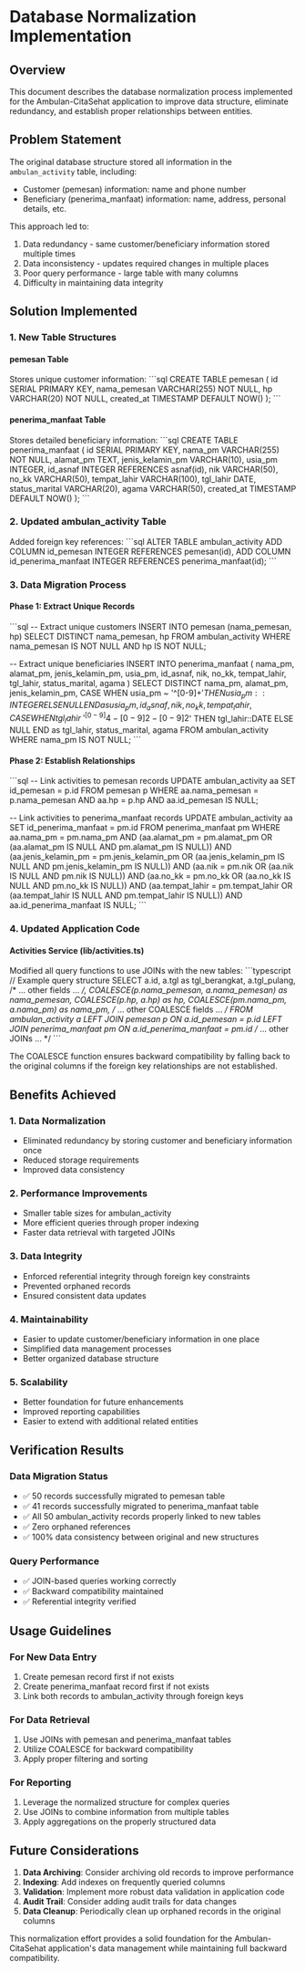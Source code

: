 # Database Normalization Implementation

## Overview
This document describes the database normalization process implemented for the Ambulan-CitaSehat application to improve data structure, eliminate redundancy, and establish proper relationships between entities.

## Problem Statement
The original database structure stored all information in the `ambulan_activity` table, including:
- Customer (pemesan) information: name and phone number
- Beneficiary (penerima_manfaat) information: name, address, personal details, etc.

This approach led to:
1. Data redundancy - same customer/beneficiary information stored multiple times
2. Data inconsistency - updates required changes in multiple places
3. Poor query performance - large table with many columns
4. Difficulty in maintaining data integrity

## Solution Implemented

### 1. New Table Structures

#### pemesan Table
Stores unique customer information:
\`\`\`sql
CREATE TABLE pemesan (
  id SERIAL PRIMARY KEY,
  nama_pemesan VARCHAR(255) NOT NULL,
  hp VARCHAR(20) NOT NULL,
  created_at TIMESTAMP DEFAULT NOW()
);
\`\`\`

#### penerima_manfaat Table
Stores detailed beneficiary information:
\`\`\`sql
CREATE TABLE penerima_manfaat (
  id SERIAL PRIMARY KEY,
  nama_pm VARCHAR(255) NOT NULL,
  alamat_pm TEXT,
  jenis_kelamin_pm VARCHAR(10),
  usia_pm INTEGER,
  id_asnaf INTEGER REFERENCES asnaf(id),
  nik VARCHAR(50),
  no_kk VARCHAR(50),
  tempat_lahir VARCHAR(100),
  tgl_lahir DATE,
  status_marital VARCHAR(20),
  agama VARCHAR(50),
  created_at TIMESTAMP DEFAULT NOW()
);
\`\`\`

### 2. Updated ambulan_activity Table
Added foreign key references:
\`\`\`sql
ALTER TABLE ambulan_activity 
ADD COLUMN id_pemesan INTEGER REFERENCES pemesan(id),
ADD COLUMN id_penerima_manfaat INTEGER REFERENCES penerima_manfaat(id);
\`\`\`

### 3. Data Migration Process

#### Phase 1: Extract Unique Records
\`\`\`sql
-- Extract unique customers
INSERT INTO pemesan (nama_pemesan, hp)
SELECT DISTINCT nama_pemesan, hp 
FROM ambulan_activity 
WHERE nama_pemesan IS NOT NULL AND hp IS NOT NULL;

-- Extract unique beneficiaries
INSERT INTO penerima_manfaat (
  nama_pm, alamat_pm, jenis_kelamin_pm, usia_pm, id_asnaf, 
  nik, no_kk, tempat_lahir, tgl_lahir, status_marital, agama
)
SELECT DISTINCT 
  nama_pm, alamat_pm, jenis_kelamin_pm, 
  CASE 
    WHEN usia_pm ~ '^[0-9]+$' THEN usia_pm::INTEGER
    ELSE NULL
  END as usia_pm,
  id_asnaf, nik, no_kk, tempat_lahir, 
  CASE 
    WHEN tgl_lahir ~ '^[0-9]{4}-[0-9]{2}-[0-9]{2}$' THEN tgl_lahir::DATE
    ELSE NULL
  END as tgl_lahir,
  status_marital, agama
FROM ambulan_activity 
WHERE nama_pm IS NOT NULL;
\`\`\`

#### Phase 2: Establish Relationships
\`\`\`sql
-- Link activities to pemesan records
UPDATE ambulan_activity aa
SET id_pemesan = p.id
FROM pemesan p
WHERE aa.nama_pemesan = p.nama_pemesan 
AND aa.hp = p.hp
AND aa.id_pemesan IS NULL;

-- Link activities to penerima_manfaat records
UPDATE ambulan_activity aa
SET id_penerima_manfaat = pm.id
FROM penerima_manfaat pm
WHERE aa.nama_pm = pm.nama_pm 
AND (aa.alamat_pm = pm.alamat_pm OR (aa.alamat_pm IS NULL AND pm.alamat_pm IS NULL))
AND (aa.jenis_kelamin_pm = pm.jenis_kelamin_pm OR (aa.jenis_kelamin_pm IS NULL AND pm.jenis_kelamin_pm IS NULL))
AND (aa.nik = pm.nik OR (aa.nik IS NULL AND pm.nik IS NULL))
AND (aa.no_kk = pm.no_kk OR (aa.no_kk IS NULL AND pm.no_kk IS NULL))
AND (aa.tempat_lahir = pm.tempat_lahir OR (aa.tempat_lahir IS NULL AND pm.tempat_lahir IS NULL))
AND aa.id_penerima_manfaat IS NULL;
\`\`\`

### 4. Updated Application Code

#### Activities Service (lib/activities.ts)
Modified all query functions to use JOINs with the new tables:
\`\`\`typescript
// Example query structure
SELECT 
  a.id, a.tgl as tgl_berangkat, a.tgl_pulang, /* ... other fields ... */,
  COALESCE(p.nama_pemesan, a.nama_pemesan) as nama_pemesan, 
  COALESCE(p.hp, a.hp) as hp, 
  COALESCE(pm.nama_pm, a.nama_pm) as nama_pm,
  /* ... other COALESCE fields ... */
FROM ambulan_activity a
LEFT JOIN pemesan p ON a.id_pemesan = p.id
LEFT JOIN penerima_manfaat pm ON a.id_penerima_manfaat = pm.id
/* ... other JOINs ... */
\`\`\`

The COALESCE function ensures backward compatibility by falling back to the original columns if the foreign key relationships are not established.

## Benefits Achieved

### 1. Data Normalization
- Eliminated redundancy by storing customer and beneficiary information once
- Reduced storage requirements
- Improved data consistency

### 2. Performance Improvements
- Smaller table sizes for ambulan_activity
- More efficient queries through proper indexing
- Faster data retrieval with targeted JOINs

### 3. Data Integrity
- Enforced referential integrity through foreign key constraints
- Prevented orphaned records
- Ensured consistent data updates

### 4. Maintainability
- Easier to update customer/beneficiary information in one place
- Simplified data management processes
- Better organized database structure

### 5. Scalability
- Better foundation for future enhancements
- Improved reporting capabilities
- Easier to extend with additional related entities

## Verification Results

### Data Migration Status
- ✅ 50 records successfully migrated to pemesan table
- ✅ 41 records successfully migrated to penerima_manfaat table
- ✅ All 50 ambulan_activity records properly linked to new tables
- ✅ Zero orphaned references
- ✅ 100% data consistency between original and new structures

### Query Performance
- ✅ JOIN-based queries working correctly
- ✅ Backward compatibility maintained
- ✅ Referential integrity verified

## Usage Guidelines

### For New Data Entry
1. Create pemesan record first if not exists
2. Create penerima_manfaat record first if not exists
3. Link both records to ambulan_activity through foreign keys

### For Data Retrieval
1. Use JOINs with pemesan and penerima_manfaat tables
2. Utilize COALESCE for backward compatibility
3. Apply proper filtering and sorting

### For Reporting
1. Leverage the normalized structure for complex queries
2. Use JOINs to combine information from multiple tables
3. Apply aggregations on the properly structured data

## Future Considerations

1. **Data Archiving**: Consider archiving old records to improve performance
2. **Indexing**: Add indexes on frequently queried columns
3. **Validation**: Implement more robust data validation in application code
4. **Audit Trail**: Consider adding audit trails for data changes
5. **Data Cleanup**: Periodically clean up orphaned records in the original columns

This normalization effort provides a solid foundation for the Ambulan-CitaSehat application's data management while maintaining full backward compatibility.
